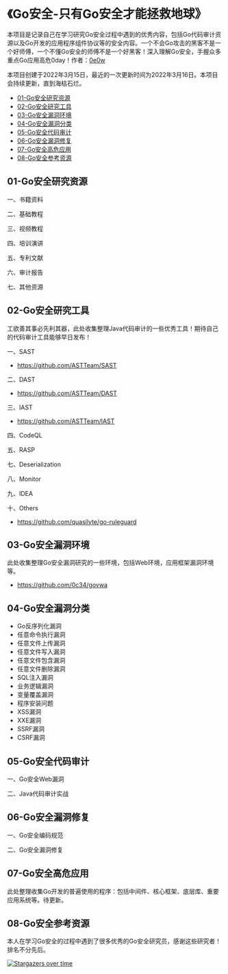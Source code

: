 # 《Go安全-只有Go安全才能拯救地球》

本项目是记录自己在学习研究Go安全过程中遇到的优秀内容，包括Go代码审计资源以及Go开发的应用程序组件协议等的安全内容。一个不会Go攻击的黑客不是一个好师傅，一个不懂Go安全的师傅不是一个好黑客！深入理解Go安全，手握众多重点Go应用高危0day！作者：[0e0w](https://github.com/HackGolang)

本项目创建于2022年3月15日，最近的一次更新时间为2022年3月16日。本项目会持续更新，直到海枯石烂。

- [01-Go安全研究资源]()
- [02-Go安全研究工具]()
- [03-Go安全漏洞环境]()
- [04-Go安全漏洞分类]()
- [05-Go安全代码审计]()
- [06-Go安全漏洞修复]()
- [07-Go安全高危应用]()
- [08-Go安全参考资源]()

## 01-Go安全研究资源

一、书籍资料

二、基础教程

三、视频教程

四、培训演讲

五、专利文献

六、审计报告

七、其他资源
## 02-Go安全研究工具

工欲善其事必先利其器，此处收集整理Java代码审计的一些优秀工具！期待自己的代码审计工具能够早日发布！

一、SAST
- https://github.com/ASTTeam/SAST

二、DAST
- https://github.com/ASTTeam/DAST

三、IAST
- https://github.com/ASTTeam/IAST

四、CodeQL

五、RASP

七、Deserialization

八、Monitor

九、IDEA

十、Others
- https://github.com/quasilyte/go-ruleguard

## 03-Go安全漏洞环境

此处收集整理Go安全漏洞研究的一些环境，包括Web环境，应用框架漏洞环境等。

- https://github.com/0c34/govwa

## 04-Go安全漏洞分类

- Go反序列化漏洞
- 任意命令执行漏洞
- 任意文件上传漏洞
- 任意文件写入漏洞
- 任意文件包含漏洞
- 任意文件删除漏洞
- SQL注入漏洞
- 业务逻辑漏洞
- 变量覆盖漏洞
- 程序安装问题
- XSS漏洞
- XXE漏洞
- SSRF漏洞
- CSRF漏洞

## 05-Go安全代码审计

一、Go安全Web漏洞

二、Java代码审计实战

## 06-Go安全漏洞修复

一、Go安全编码规范

二、Go安全漏洞修复

## 07-Go安全高危应用

此处整理收集Go开发的普遍使用的程序：包括中间件、核心框架、底层库、重要应用系统等。待更新。

## 08-Go安全参考资源

本人在学习Go安全的过程中遇到了很多优秀的Go安全研究员，感谢这些研究者！排名不分先后。

[![Stargazers over time](https://starchart.cc//HackGolang/HackGolang.svg)](https://starchart.cc/HackGolang/HackGolang)
